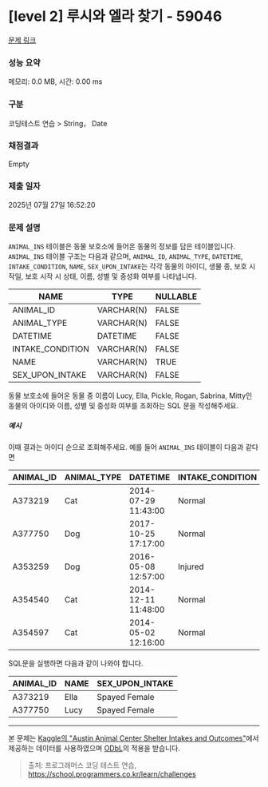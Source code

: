 # [level 2] 루시와 엘라 찾기 - 59046 

[문제 링크](https://school.programmers.co.kr/learn/courses/30/lessons/59046) 

### 성능 요약

메모리: 0.0 MB, 시간: 0.00 ms

### 구분

코딩테스트 연습 > String， Date

### 채점결과

Empty

### 제출 일자

2025년 07월 27일 16:52:20

### 문제 설명

<p><code>ANIMAL_INS</code> 테이블은 동물 보호소에 들어온 동물의 정보를 담은 테이블입니다. <code>ANIMAL_INS</code> 테이블 구조는 다음과 같으며, <code>ANIMAL_ID</code>, <code>ANIMAL_TYPE</code>, <code>DATETIME</code>, <code>INTAKE_CONDITION</code>, <code>NAME</code>, <code>SEX_UPON_INTAKE</code>는 각각 동물의 아이디, 생물 종, 보호 시작일, 보호 시작 시 상태, 이름, 성별 및 중성화 여부를 나타냅니다.</p>
<table class="table">
        <thead><tr>
<th>NAME</th>
<th>TYPE</th>
<th>NULLABLE</th>
</tr>
</thead>
        <tbody><tr>
<td>ANIMAL_ID</td>
<td>VARCHAR(N)</td>
<td>FALSE</td>
</tr>
<tr>
<td>ANIMAL_TYPE</td>
<td>VARCHAR(N)</td>
<td>FALSE</td>
</tr>
<tr>
<td>DATETIME</td>
<td>DATETIME</td>
<td>FALSE</td>
</tr>
<tr>
<td>INTAKE_CONDITION</td>
<td>VARCHAR(N)</td>
<td>FALSE</td>
</tr>
<tr>
<td>NAME</td>
<td>VARCHAR(N)</td>
<td>TRUE</td>
</tr>
<tr>
<td>SEX_UPON_INTAKE</td>
<td>VARCHAR(N)</td>
<td>FALSE</td>
</tr>
</tbody>
      </table>
<p>동물 보호소에 들어온 동물 중 이름이 Lucy, Ella, Pickle, Rogan, Sabrina, Mitty인 동물의 아이디와 이름, 성별 및 중성화 여부를 조회하는 SQL 문을 작성해주세요. </p>

<h5>예시</h5>

<p>이때 결과는 아이디 순으로 조회해주세요. 예를 들어 <code>ANIMAL_INS</code> 테이블이 다음과 같다면</p>
<table class="table">
        <thead><tr>
<th>ANIMAL_ID</th>
<th>ANIMAL_TYPE</th>
<th>DATETIME</th>
<th>INTAKE_CONDITION</th>
<th>NAME</th>
<th>SEX_UPON_INTAKE</th>
</tr>
</thead>
        <tbody><tr>
<td>A373219</td>
<td>Cat</td>
<td>2014-07-29 11:43:00</td>
<td>Normal</td>
<td>Ella</td>
<td>Spayed Female</td>
</tr>
<tr>
<td>A377750</td>
<td>Dog</td>
<td>2017-10-25 17:17:00</td>
<td>Normal</td>
<td>Lucy</td>
<td>Spayed Female</td>
</tr>
<tr>
<td>A353259</td>
<td>Dog</td>
<td>2016-05-08 12:57:00</td>
<td>Injured</td>
<td>Bj</td>
<td>Neutered Male</td>
</tr>
<tr>
<td>A354540</td>
<td>Cat</td>
<td>2014-12-11 11:48:00</td>
<td>Normal</td>
<td>Tux</td>
<td>Neutered Male</td>
</tr>
<tr>
<td>A354597</td>
<td>Cat</td>
<td>2014-05-02 12:16:00</td>
<td>Normal</td>
<td>Ariel</td>
<td>Spayed Female</td>
</tr>
</tbody>
      </table>
<p>SQL문을 실행하면 다음과 같이 나와야 합니다. </p>
<table class="table">
        <thead><tr>
<th>ANIMAL_ID</th>
<th>NAME</th>
<th>SEX_UPON_INTAKE</th>
</tr>
</thead>
        <tbody><tr>
<td>A373219</td>
<td>Ella</td>
<td>Spayed Female</td>
</tr>
<tr>
<td>A377750</td>
<td>Lucy</td>
<td>Spayed Female</td>
</tr>
</tbody>
      </table>
<hr>

<p>본 문제는 <a href="https://www.kaggle.com/aaronschlegel/austin-animal-center-shelter-intakes-and-outcomes" target="_blank" rel="noopener">Kaggle의 "Austin Animal Center Shelter Intakes and Outcomes"</a>에서 제공하는 데이터를 사용하였으며 <a href="https://opendatacommons.org/licenses/odbl/1.0/" target="_blank" rel="noopener">ODbL</a>의 적용을 받습니다.</p>


> 출처: 프로그래머스 코딩 테스트 연습, https://school.programmers.co.kr/learn/challenges
